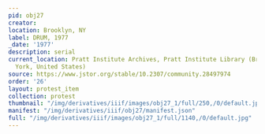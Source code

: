 ```yaml
---
pid: obj27
creator: 
location: Brooklyn, NY
label: DRUM, 1977
_date: '1977'
description: serial
current_location: Pratt Institute Archives, Pratt Institute Library (Brooklyn, New
  York, United States)
source: https://www.jstor.org/stable/10.2307/community.28497974
order: '26'
layout: protest_item
collection: protest
thumbnail: "/img/derivatives/iiif/images/obj27_1/full/250,/0/default.jpg"
manifest: "/img/derivatives/iiif/obj27/manifest.json"
full: "/img/derivatives/iiif/images/obj27_1/full/1140,/0/default.jpg"
---
```

